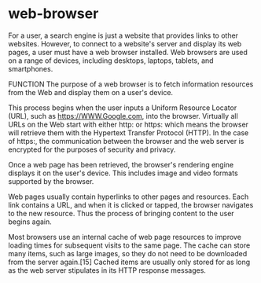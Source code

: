 # web-browser
For a user, a search engine is just a website that provides links to other websites. However, to connect to a website's server and display its web pages, a user must have a web browser installed.
Web browsers are used on a range of devices, including desktops, laptops, tablets, and smartphones.

FUNCTION
The purpose of a web browser is to fetch information resources from the Web and display them on a user's device.

This process begins when the user inputs a Uniform Resource Locator (URL), such as https://WWW.Google.com, into the browser. Virtually all URLs on the Web start with either http: or https: which means the browser will retrieve them with the Hypertext Transfer Protocol (HTTP). In the case of https:, the communication between the browser and the web server is encrypted for the purposes of security and privacy.

Once a web page has been retrieved, the browser's rendering engine displays it on the user's device. This includes image and video formats supported by the browser.

Web pages usually contain hyperlinks to other pages and resources. Each link contains a URL, and when it is clicked or tapped, the browser navigates to the new resource. Thus the process of bringing content to the user begins again.

Most browsers use an internal cache of web page resources to improve loading times for subsequent visits to the same page. The cache can store many items, such as large images, so they do not need to be downloaded from the server again.[15] Cached items are usually only stored for as long as the web server stipulates in its HTTP response messages.
